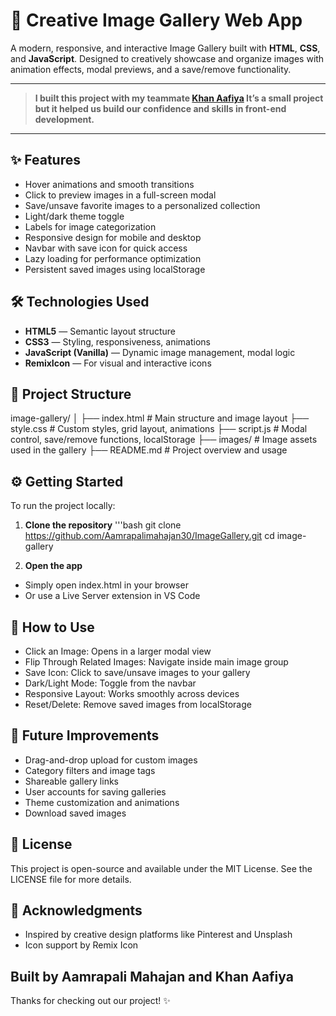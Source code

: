 # 🎨 Creative Image Gallery Web App
A modern, responsive, and interactive Image Gallery built with **HTML**, **CSS**, and **JavaScript**. Designed to creatively showcase and organize images with animation effects, modal previews, and a save/remove functionality.

------

>  **I built this project with my teammate [Khan Aafiya](https://github.com/khan-aafiya) It’s a small project but it helped us build our confidence and skills in front-end development.**

-----

## ✨ Features

- Hover animations and smooth transitions
- Click to preview images in a full-screen modal
- Save/unsave favorite images to a personalized collection
- Light/dark theme toggle
- Labels for image categorization
- Responsive design for mobile and desktop
- Navbar with save icon for quick access
- Lazy loading for performance optimization
- Persistent saved images using localStorage

## 🛠 Technologies Used

- **HTML5** — Semantic layout structure
- **CSS3** — Styling, responsiveness, animations
- **JavaScript (Vanilla)** — Dynamic image management, modal logic
- **RemixIcon** — For visual and interactive icons

## 📁 Project Structure

image-gallery/
│ 
├── index.html          # Main structure and image layout
├── style.css           # Custom styles, grid layout, animations
├── script.js           # Modal control, save/remove functions, localStorage
├── images/             # Image assets used in the gallery
├── README.md           # Project overview and usage

## ⚙️ Getting Started

To run the project locally:

1. **Clone the repository**
'''bash git clone https://github.com/Aamrapalimahajan30/ImageGallery.git
cd image-gallery

2. **Open the app**
- Simply open index.html in your browser
- Or use a Live Server extension in VS Code


## 🚀 How to Use

- Click an Image: Opens in a larger modal view
- Flip Through Related Images: Navigate inside main image group
- Save Icon: Click to save/unsave images to your gallery
- Dark/Light Mode: Toggle from the navbar
- Responsive Layout: Works smoothly across devices
- Reset/Delete: Remove saved images from localStorage


## 🔮 Future Improvements

- Drag-and-drop upload for custom images
- Category filters and image tags
- Shareable gallery links
- User accounts for saving galleries
- Theme customization and animations
- Download saved images

## 📜 License
This project is open-source and available under the MIT License. See the LICENSE file for more details.

## 🙏 Acknowledgments

- Inspired by creative design platforms like Pinterest and Unsplash
- Icon support by Remix Icon

## Built by Aamrapali Mahajan and Khan Aafiya

Thanks for checking out our project! ✨
